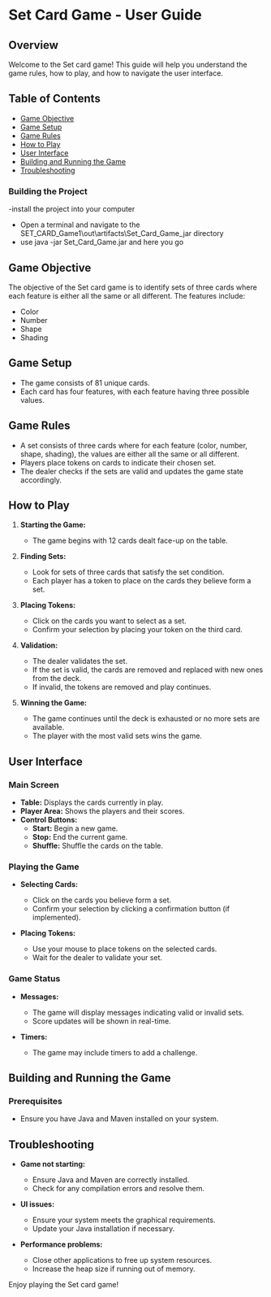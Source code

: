 # Set Card Game - User Guide

## Overview
Welcome to the Set card game! This guide will help you understand the game rules, how to play, and how to navigate the user interface.

## Table of Contents
- [Game Objective](#game-objective)
- [Game Setup](#game-setup)
- [Game Rules](#game-rules)
- [How to Play](#how-to-play)
- [User Interface](#user-interface)
- [Building and Running the Game](#building-and-running-the-game)
- [Troubleshooting](#troubleshooting)

### Building the Project
-install the project into your computer
- Open a terminal and navigate to the SET_CARD_Game1\out\artifacts\Set_Card_Game_jar directory
- use java -jar Set_Card_Game.jar and here you go

## Game Objective
The objective of the Set card game is to identify sets of three cards where each feature is either all the same or all different. The features include:
- Color
- Number
- Shape
- Shading

## Game Setup
- The game consists of 81 unique cards.
- Each card has four features, with each feature having three possible values.

## Game Rules
- A set consists of three cards where for each feature (color, number, shape, shading), the values are either all the same or all different.
- Players place tokens on cards to indicate their chosen set.
- The dealer checks if the sets are valid and updates the game state accordingly.

## How to Play
1. **Starting the Game:**
   - The game begins with 12 cards dealt face-up on the table.
   
2. **Finding Sets:**
   - Look for sets of three cards that satisfy the set condition.
   - Each player has a token to place on the cards they believe form a set.
   
3. **Placing Tokens:**
   - Click on the cards you want to select as a set.
   - Confirm your selection by placing your token on the third card.
   
4. **Validation:**
   - The dealer validates the set.
   - If the set is valid, the cards are removed and replaced with new ones from the deck.
   - If invalid, the tokens are removed and play continues.

5. **Winning the Game:**
   - The game continues until the deck is exhausted or no more sets are available.
   - The player with the most valid sets wins the game.

## User Interface
### Main Screen
- **Table:** Displays the cards currently in play.
- **Player Area:** Shows the players and their scores.
- **Control Buttons:**
  - **Start:** Begin a new game.
  - **Stop:** End the current game.
  - **Shuffle:** Shuffle the cards on the table.

### Playing the Game
- **Selecting Cards:**
  - Click on the cards you believe form a set.
  - Confirm your selection by clicking a confirmation button (if implemented).
  
- **Placing Tokens:**
  - Use your mouse to place tokens on the selected cards.
  - Wait for the dealer to validate your set.

### Game Status
- **Messages:**
  - The game will display messages indicating valid or invalid sets.
  - Score updates will be shown in real-time.
  
- **Timers:**
  - The game may include timers to add a challenge.

## Building and Running the Game
### Prerequisites
- Ensure you have Java and Maven installed on your system.

  
## Troubleshooting
- **Game not starting:**
  - Ensure Java and Maven are correctly installed.
  - Check for any compilation errors and resolve them.
  
- **UI issues:**
  - Ensure your system meets the graphical requirements.
  - Update your Java installation if necessary.

- **Performance problems:**
  - Close other applications to free up system resources.
  - Increase the heap size if running out of memory.

Enjoy playing the Set card game!
